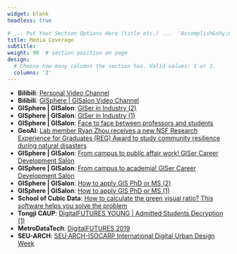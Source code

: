 ```yaml
---
widget: blank
headless: true

# ... Put Your Section Options Here (title etc.) ...  'Accomplish&shy;ments'
title: Media Coverage
subtitle:
weight: 90  # section position on page
design:
  # Choose how many columns the section has. Valid values: 1 or 2.
  columns: '2'
---
```


* **Bilibili**: [Personal Video Channel](https://space.bilibili.com/23051991/)
* **Bilibili**: [GISphere | GISalon Video Channel](https://space.bilibili.com/1043870260/)
* **GISphere | GISalon**: [GISer  in Industry (2)](https://mp.weixin.qq.com/s?__biz=Mzg3OTUyMjk3OQ==&mid=2247493252&idx=1&sn=5b7996b2ba01f26c934323e662682b15&scene=19#wechat_redirect)
* **GISphere | GISalon**: [GISer  in Industry (1)](https://mp.weixin.qq.com/s?__biz=Mzg3OTUyMjk3OQ==&mid=2247493111&idx=1&sn=03f06fbca63945837ac34620421b36ac&scene=19#wechat_redirect)
* **GISphere | GISalon**: [Face to face between professors and students](https://mp.weixin.qq.com/s/L5ZMO3o7x_U8fh8ZOdIxVA)
* **GeoAI**: [Lab member Ryan Zhou receives a new NSF Research Experience for Graduates (REG) Award to study community resilience during natural disasters](https://geoai.geog.buffalo.edu/2022/06/04/lab-member-ryan-zhou-receives-an-nsf-research-experience-for-graduates-reg-award-to-study-community-resilience-during-natural-disasters/)
* **GISphere | GISalon**: [From campus to public affair work! GISer Career Development Salon](https://mp.weixin.qq.com/s/Q_jW-djK_OaH7e-XVhZgbg)
* **GISphere | GISalon**: [From campus to academia! GISer Career Development Salon](https://mp.weixin.qq.com/s/9-Vgaf9GsffqicnTK2neXA)
* **GISphere | GISalon**: [How to apply GIS PhD or MS (2)](https://mp.weixin.qq.com/s/NILETwjWLaY2-I_m2_TS0Q)
* **GISphere | GISalon**: [How to apply GIS PhD or MS (1)](https://mp.weixin.qq.com/s/CFJXuCgblHH9bBT7QUC2Rg)
* **School of Cubic Data**: [How to calculate the green visual ratio? This software helps you solve the problem](https://mp.weixin.qq.com/s/kVg-lVjTMyp7jgrt01kRRw)
* **Tongji CAUP**: [DigitalFUTURES YOUNG | Admitted Students Decryption (1)](https://mp.weixin.qq.com/s/lxnpQ14DAI85TfJmdO_3Fg)
* **MetroDataTech**: [DigitalFUTURES 2019](https://mp.weixin.qq.com/s/iYZKD1QtM-Tb3MzZipge2g)
* **SEU-ARCH**: [SEU·ARCH-ISOCARP International Digital Urban Design Week](https://mp.weixin.qq.com/s/mpUjZ0Hgoe-fqLyv2asCew)



